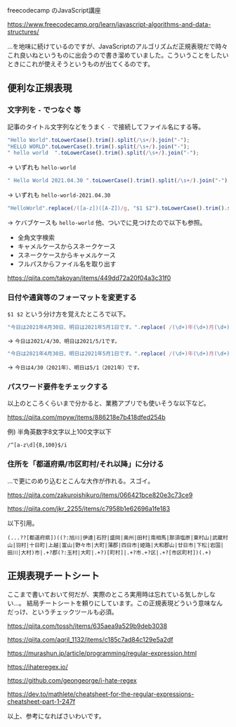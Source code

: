 freecodecamp のJavaScript講座

https://www.freecodecamp.org/learn/javascript-algorithms-and-data-structures/

...を地味に続けているのですが、JavaScriptのアルゴリズムだ正規表現だで時々これ良いねというものに出会うので書き溜めていました。こういうことをしたいときにこれが使えそうというものが出てくるのです。


## 便利な正規表現

### 文字列を `-` でつなぐ 等

記事のタイトル文字列などをうまく `-` で接続してファイル名にする等。

```js
"Hello World".toLowerCase().trim().split(/\s+/).join("-");
"HELLO WORLD".toLowerCase().trim().split(/\s+/).join("-");
" hello world  ".toLowerCase().trim().split(/\s+/).join("-");
```
→ いずれも `hello-world`

```js
" Hello World 2021.04.30 ".toLowerCase().trim().split(/\s+/).join("-");
```
→ いずれも `hello-world-2021.04.30`


```js
"HelloWorld".replace(/([a-z])([A-Z])/g, "$1 $2").toLowerCase().trim().split(/\s+|_+/).join("-");
```
→ ケバブケースも `hello-world`
他、ついでに見つけたので以下も参照。

- 全角文字検索
- キャメルケースからスネークケース
- スネークケースからキャメルケース
- フルパスからファイル名を取り出す

https://qiita.com/takoyan/items/449dd72a20f04a3c31f0


### 日付や通貨等のフォーマットを変更する

`$1 $2` という分け方を覚えたところで以下。

```js
"今日は2021年4月30日、明日は2021年5月1日です。".replace( /(\d+)年(\d+)月(\d+)日/g , "$1/$2/$3" );
```
→ `今日は2021/4/30、明日は2021/5/1です。` 

```js
"今日は2021年4月30日、明日は2021年5月1日です。".replace( /(\d+)年(\d+)月(\d+)日/g , "$2/$3（$1年）" );
```
→ `今日は4/30（2021年）、明日は5/1（2021年）です。`


### パスワード要件をチェックする

以上のところくらいまで分かると、業務アプリでも使いそうな以下など。

https://qiita.com/mpyw/items/886218e7b418dfed254b

例) 半角英数字8文字以上100文字以下

```
/^[a-z\d]{8,100}$/i
```


### 住所を「都道府県/市区町村/それ以降」に分ける

...で更にのめり込むとこんな大作が作れる。スゴイ。

https://qiita.com/zakuroishikuro/items/066421bce820e3c73ce9

https://qiita.com/jkr_2255/items/c7958b1e62696a1fe183

以下引用。

```引用
(...??[都道府県])((?:旭川|伊達|石狩|盛岡|奥州|田村|南相馬|那須塩原|東村山|武蔵村山|羽村|十日町|上越|富山|野々市|大町|蒲郡|四日市|姫路|大和郡山|廿日市|下松|岩国|田川|大村)市|.+?郡(?:玉村|大町|.+?)[町村]|.+?市.+?区|.+?[市区町村])(.+)
```




## 正規表現チートシート

ここまで書いておいて何だが、実際のところ実用時は忘れている気しかしない...。
結局チートシートを頼りにしています。この正規表現どういう意味なんだっけ、というチェックツールも必須。

https://qiita.com/tossh/items/635aea9a529b9deb3038

https://qiita.com/aqril_1132/items/c185c7ad84c129e5a2df

https://murashun.jp/article/programming/regular-expression.html

https://ihateregex.io/

https://github.com/geongeorge/i-hate-regex

https://dev.to/mathlete/cheatsheet-for-the-regular-expressions-cheatsheet-part-1-247f

以上、参考になればさいわいです。
